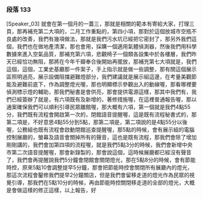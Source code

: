 ### 段落 133

[Speaker_03] 就會在第一個月的一蓋三，那就是相關的範本有寄給大家，打理三頁，那再補充第二大項的，二月工作重點的，第四小項，那對於這個放城市空瓶不良處的改善，我們有幾項做法，那就是我們污水坑已經把它密封了，那另外我們這個，我們也在做地產清潔，那也會用，採購一個適用氣體偵測器，然後我們用科學數據來進入空氣品質，那補充第六項，悲觀椅子一個類各設集中於各樓層，我們昨天已經恰功無阻，那將在今年千瓣奉合後開始再擺放，那補充第七大項就是，我們這個，這個，工業史基廳那一件案子，手上指示就是做一些調整，那有關這個展示區照明過亮，展示設備阻擋避難燈部分，我們建議就是展示組這邊，在考量美觀節能及避難前底下，作為調整燈光喔，那也明顯標示參觀出入的動線喔，那看哪裡要偵測標示燈的輔助，那我們秘書是會供亮，那會提供電源這樣，那其中我們有，我們已經簽辦了就是，有六項既有及新增的，著修措施喔，在這裡普通報告喔，那以通案確保我們可以順利引導民眾離館喔，那大概有六項，第一個就是我們4點55分，我們既有流程會開啟第一次的，閉館語音提醒喔，這是既有流程秘書式的，那第二項是，不好意思4點55分到5點，那第二項是，第二項說的是4點55分以後喔，公務組也既有流程會啟動閉館巡查提醒喔，那5點的時候，會有展示組的電腦控制展廳的，螢幕及語音會關掉所有的聲音，這也是既有流程，那我們會除了增加剛剛講的，我們會加第四項的流程喔，就是我們5點3分的時候，我們會新增中央市第二次語音提醒喔，那會新錄製的，那會說這個，這時候展廳都已經沒有聲音了，我們會再提醒說我們5分鐘會閉館會關閉燈光，那在5點8分的時候，會有節能時控，原來5點10會調整提早5分鐘，那會把節能時控會關閉所有展廳內的燈光，那這次流程會鑿修我們提早2分鐘關店，但是我們會留移走道的燈光作為民眾的視覺引導，那我們在5點10分的時候，再由節能時控關閉移走道的全部的燈光，大概是會做這樣的修正這樣，以上報告，好